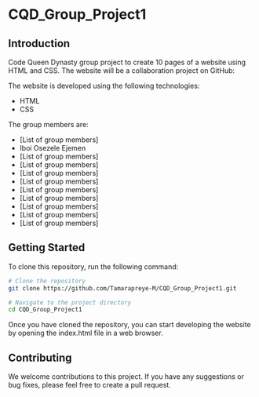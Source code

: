 # CQD_Group_Project1

## Introduction

Code Queen Dynasty group project to create 10 pages of a website using HTML and CSS. The website will be a collaboration project on GitHub:

The website is developed using the following technologies:

* HTML
* CSS

The group members are:

* [List of group members]
* Iboi Osezele Ejemen
* [List of group members]
* [List of group members]
* [List of group members]
* [List of group members]
* [List of group members]
* [List of group members]
* [List of group members]
* [List of group members]
* [List of group members]


## Getting Started

To clone this repository, run the following command:

```bash
# Clone the repository
git clone https://github.com/Tamarapreye-M/CQD_Group_Project1.git

# Navigate to the project directory
cd CQD_Group_Project1
```

Once you have cloned the repository, you can start developing the website by opening the index.html file in a web browser.

## Contributing

We welcome contributions to this project. If you have any suggestions or bug fixes, please feel free to create a pull request.
